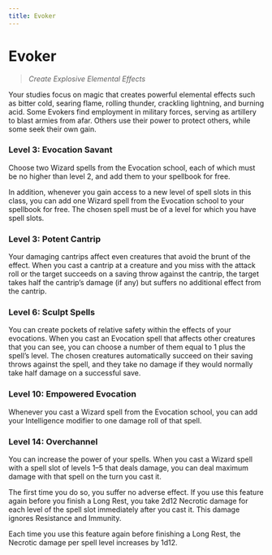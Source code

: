 ```yaml
---
title: Evoker
---
```


# Evoker

> *Create Explosive Elemental Effects*

Your studies focus on magic that creates powerful elemental effects such as bitter cold, searing flame, rolling thunder, crackling lightning, and burning acid. Some Evokers find employment in military forces, serving as artillery to blast armies from afar. Others use their power to protect others, while some seek their own gain.

### Level 3: Evocation Savant

Choose two Wizard spells from the Evocation school, each of which must be no higher than level 2, and add them to your spellbook for free.

In addition, whenever you gain access to a new level of spell slots in this class, you can add one Wizard spell from the Evocation school to your spellbook for free. The chosen spell must be of a level for which you have spell slots.

### Level 3: Potent Cantrip

Your damaging cantrips affect even creatures that avoid the brunt of the effect. When you cast a cantrip at a creature and you miss with the attack roll or the target succeeds on a saving throw against the cantrip, the target takes half the cantrip’s damage (if any) but suffers no additional effect from the cantrip.

### Level 6: Sculpt Spells

You can create pockets of relative safety within the effects of your evocations. When you cast an Evocation spell that affects other creatures that you can see, you can choose a number of them equal to 1 plus the spell’s level. The chosen creatures automatically succeed on their saving throws against the spell, and they take no damage if they would normally take half damage on a successful save.

### Level 10: Empowered Evocation

Whenever you cast a Wizard spell from the Evocation school, you can add your Intelligence modifier to one damage roll of that spell.

### Level 14: Overchannel

You can increase the power of your spells. When you cast a Wizard spell with a spell slot of levels 1–5 that deals damage, you can deal maximum damage with that spell on the turn you cast it.

The first time you do so, you suffer no adverse effect. If you use this feature again before you finish a Long Rest, you take 2d12 Necrotic damage for each level of the spell slot immediately after you cast it. This damage ignores Resistance and Immunity.

Each time you use this feature again before finishing a Long Rest, the Necrotic damage per spell level increases by 1d12.
